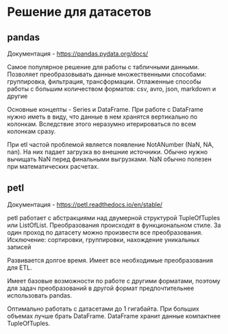 # Решение для датасетов 

## pandas

Документация - https://pandas.pydata.org/docs/

Самое популярное решение для работы с табличными данными.
Позволяет преобразовывать данные множественными способами: группировка, фильтрация, трансформации.
Отлаженные способы работы с большим количеством форматов: csv, avro, json, markdown и другие

Основные концепты - Series и DataFrame.
При работе с DataFrame нужно иметь в виду, что данные в нем хранятся вертикально по колонкам.
Вследствие этого неразумно итерироваться по всем колонкам сразу.

При etl частой проблемой является появление NotANumber (NaN, NA, nan). На них падает загрузка во внешние источники.
Обычно нужно вычищать NaN перед финальными выгрузками. NaN обычно полезен при математических расчетах.

## petl 

Документация - https://petl.readthedocs.io/en/stable/

petl работает с абстракциями над двумерной структурой TupleOfTuples или ListOfList.
Преобразования происходят в функциональном стиле.
За один проход по датасету можно произвести все преобразования.
Исключение: сортировки, группировки, нахождение уникальных записей

Развивается долгое время. Имеет все необходимые преобразования для ETL.

Имеет базовые возможности по работе с другими форматами, 
поэтому для задач преобразований в другой формат предпочтительнее использовать pandas.

Оптимально работать с датасетами до 1 гигабайта. При больших объемах лучше брать DataFrame.
DataFrame хранит данные компактнее TupleOfTuples.
